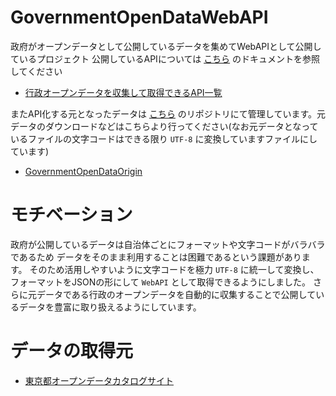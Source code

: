 # GovernmentOpenDataWebAPI

政府がオープンデータとして公開しているデータを集めてWebAPIとして公開しているプロジェクト
公開しているAPIについては [こちら](https://takukobayashi.github.io/GovernmentOpenDataWebAPI/) のドキュメントを参照してください

* [行政オープンデータを収集して取得できるAPI一覧](https://takukobayashi.github.io/GovernmentOpenDataWebAPI/)

またAPI化する元となったデータは [こちら](https://github.com/TakuKobayashi/GovernmentOpenDataOrigin) のリポジトリにて管理しています。元データのダウンロードなどはこちらより行ってください(なお元データとなっているファイルの文字コードはできる限り `UTF-8` に変換していますファイルにしています)

* [GovernmentOpenDataOrigin](https://github.com/TakuKobayashi/GovernmentOpenDataOrigin)

# モチベーション

政府が公開しているデータは自治体ごとにフォーマットや文字コードがバラバラであるため
データをそのまま利用することは困難であるという課題があります。
そのため活用しやすいように文字コードを極力 `UTF-8` に統一して変換し、フォーマットをJSONの形にして `WebAPI` として取得できるようにしました。
さらに元データである行政のオープンデータを自動的に収集することで公開しているデータを豊富に取り扱えるようにしています。

# データの取得元

* [東京都オープンデータカタログサイト](https://portal.data.metro.tokyo.lg.jp/)